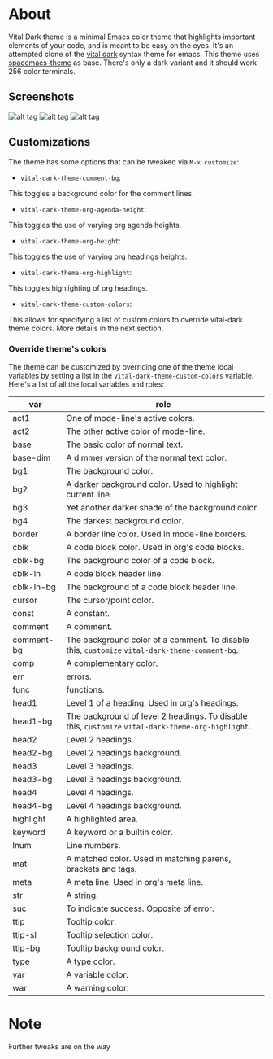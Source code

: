 # About

Vital Dark theme is a minimal Emacs color theme that highlights important
elements of your code, and is meant to be easy on the eyes. It's an attempted clone of the [vital dark](https://atom.io/packages/vital-dark-syntax) syntax theme for emacs. This theme uses [spacemacs-theme](https://atom.io/packages/vital-dark-syntax) as base. There's only a dark variant and it should work 256 color terminals.

## Screenshots

![alt tag](https://github.com/tashrifsanil/vital-dark-theme/blob/master/Screenshots/vital-dark-screenshot1.png)
![alt tag](https://github.com/tashrifsanil/vital-dark-theme/blob/master/Screenshots/vital-dark-screenshot2.png)
![alt tag](https://github.com/tashrifsanil/vital-dark-theme/blob/master/Screenshots/vital-dark-screenshot3.png)

## Customizations

The theme has some options that can be tweaked via `M-x customize`:

* `vital-dark-theme-comment-bg`:

This toggles a background color for the comment lines.

* `vital-dark-theme-org-agenda-height`:

This toggles the use of varying org agenda heights.

* `vital-dark-theme-org-height`:

This toggles the use of varying org headings heights.

* `vital-dark-theme-org-highlight`:

This toggles highlighting of org headings.

* `vital-dark-theme-custom-colors`:

This allows for specifying a list of custom colors to override vital-dark theme colors. More details in the next section.

### Override theme's colors

The theme can be customized by overriding one of the theme local variables by setting a list in the `vital-dark-theme-custom-colors` variable.
Here's a list of all the local variables and roles:

| var        | role                                                                                              |
|------------|---------------------------------------------------------------------------------------------------|
| act1       | One of mode-line's active colors.                                                                 |
| act2       | The other active color of mode-line.                                                              |
| base       | The basic color of normal text.                                                                   |
| base-dim   | A dimmer version of the normal text color.                                                        |
| bg1        | The background color.                                                                             |
| bg2        | A darker background color. Used to highlight current line.                                        |
| bg3        | Yet another darker shade of the background color.                                                 |
| bg4        | The darkest background color.                                                                     |
| border     | A border line color. Used in mode-line borders.                                                   |
| cblk       | A code block color. Used in org's code blocks.                                                    |
| cblk-bg    | The background color of a code block.                                                             |
| cblk-ln    | A code block header line.                                                                         |
| cblk-ln-bg | The background of a code block header line.                                                       |
| cursor     | The cursor/point color.                                                                           |
| const      | A constant.                                                                                       |
| comment    | A comment.                                                                                        |
| comment-bg | The background color of a comment. To disable this, `customize` `vital-dark-theme-comment-bg`.     |
| comp       | A complementary color.                                                                            |
| err        | errors.                                                                                           |
| func       | functions.                                                                                        |
| head1      | Level 1 of a heading. Used in org's headings.                                                     |
| head1-bg   | The background of level 2 headings. To disable this, `customize` `vital-dark-theme-org-highlight`. |
| head2      | Level 2 headings.                                                                                 |
| head2-bg   | Level 2 headings background.                                                                      |
| head3      | Level 3 headings.                                                                                 |
| head3-bg   | Level 3 headings background.                                                                      |
| head4      | Level 4 headings.                                                                                 |
| head4-bg   | Level 4 headings background.                                                                      |
| highlight  | A highlighted area.                                                                               |
| keyword    | A keyword or a builtin color.                                                                     |
| lnum       | Line numbers.                                                                                     |
| mat        | A matched color. Used in matching parens, brackets and tags.                                      |
| meta       | A meta line. Used in org's meta line.                                                             |
| str        | A string.                                                                                         |
| suc        | To indicate success. Opposite of error.                                                           |
| ttip       | Tooltip color.                                                                                    |
| ttip-sl    | Tooltip selection color.                                                                          |
| ttip-bg    | Tooltip background color.                                                                         |
| type       | A type color.                                                                                     |
| var        | A variable color.                                                                                 |
| war        | A warning color.                                                                                  |

# Note
Further tweaks are on the way
